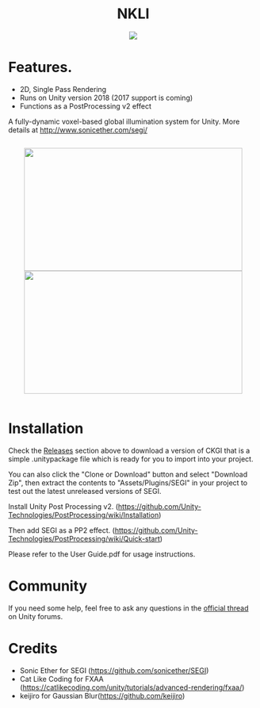 <h1 align=center>NKLI</h1>

<p align="center">
  <img src="https://i.imgur.com/gtkjoxj.png">
</p>


# Features.
* 2D, Single Pass Rendering
* Runs on Unity version 2018 (2017 support is coming)
* Functions as a PostProcessing v2 effect

A fully-dynamic voxel-based global illumination system for Unity. More details at http://www.sonicether.com/segi/

<p align="center" style="display: inline-block;">
  <img height="248px" width="440px" src="https://i.imgur.com/xoR4ab6.jpg">
  <img height="248px" width="440px" src="https://i.imgur.com/m0S2k0C.jpg">
</p>

# Installation
Check the [Releases](https://github.com/ninlilizi/SEGI/releases) section above to download a version of CKGI that is a simple .unitypackage file which is ready for you to import into your project. 

You can also click the "Clone or Download" button and select "Download Zip", then extract the contents to "Assets/Plugins/SEGI" in your project to test out the latest unreleased versions of SEGI.

Install Unity Post Processing v2. (https://github.com/Unity-Technologies/PostProcessing/wiki/Installation)

Then add SEGI as a PP2 effect.  (https://github.com/Unity-Technologies/PostProcessing/wiki/Quick-start)

Please refer to the User Guide.pdf for usage instructions.

# Community
If you need some help, feel free to ask any questions in the [official thread](https://forum.unity.com/threads/segi-fully-dynamic-global-illumination.410310) on Unity forums.

# Credits
* Sonic Ether for SEGI (https://github.com/sonicether/SEGI)<br>
* Cat Like Coding for FXAA (https://catlikecoding.com/unity/tutorials/advanced-rendering/fxaa/)<br>
* keijiro for Gaussian Blur(https://github.com/keijiro)
